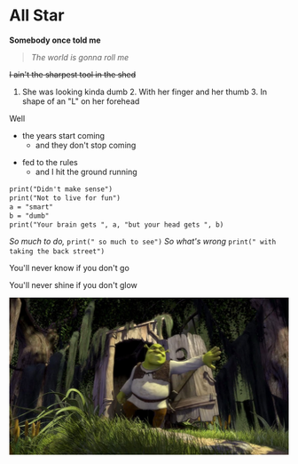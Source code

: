 # All Star


**Somebody once told me**

>*The world is gonna roll me*

~~I ain't the sharpest tool in the shed~~

1. She was looking kinda dumb
	2. With her finger and her thumb
		3. In shape of an "L" on her forehead


Well
- the years start coming
	- and they don't stop coming
* fed to the rules 
	- and I hit the ground running 

```
print("Didn't make sense")
print("Not to live for fun")
a = "smart"
b = "dumb"
print("Your brain gets ", a, "but your head gets ", b)
```

*So much to do,* `print(" so much to see")`
*So what's wrong* `print(" with taking the back street")`

You'll never know if you don't go

You'll never shine if you don't glow


![Shrek](shrek.jpg "Shrek")
